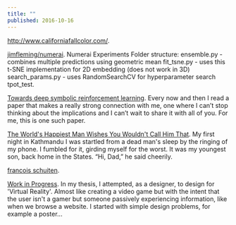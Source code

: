 ```yaml
---
title: ""
published: 2016-10-16
---
```




<a href="http://www.californiafallcolor.com/" target="_blank">http://www.californiafallcolor.com/</a>. 




<a href="https://github.com/jimfleming/numerai" target="_blank">jimfleming/numerai</a>. Numerai Experiments Folder structure: ensemble.py - combines multiple predictions using geometric mean fit_tsne.py - uses this t-SNE implementation for 2D embedding (does not work in 3D) search_params.py - uses RandomSearchCV for hyperparameter search tpot_test.




<a href="https://blog.acolyer.org/2016/10/12/towards-deep-symbolic-reinforcement-learning/" target="_blank">Towards deep symbolic reinforcement learning</a>. Every now and then I read a paper that makes a really strong connection with me, one where I can’t stop thinking about the implications and I can’t wait to share it with all of you. For me, this is one such paper.




<a href="http://www.gq.com/story/happiest-man-in-the-world-matthieu-ricard" target="_blank">The World's Happiest Man Wishes You Wouldn't Call Him That</a>. My first night in Kathmandu I was startled from a dead man's sleep by the ringing of my phone. I fumbled for it, girding myself for the worst. It was my youngest son, back home in the States. “Hi, Dad,” he said cheerily.




<a href="https://www.google.com/search?q=francois+schuiten&source=lnms&tbm=isch&sa=X&ved=0ahUKEwjX-oCWkeDPAhVls1QKHehHCL0Q_AUICCgB&biw=1246&bih=648#imgrc=0fCtCtZ_Fe2-aM%3A" target="_blank">francois schuiten</a>. 




<a href="http://psanches.com/work/-project-a" target="_blank">Work in Progress</a>. In my thesis, I attempted, as a designer, to design for 'Virtual Reality'. Almost like creating a video game but with the intent that the user isn't a gamer but someone passively experiencing information, like when we browse a website. I started with simple design problems, for example a poster...

